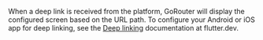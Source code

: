 When a deep link is received from the platform, GoRouter will display the
configured screen based on the URL path. To configure your Android or iOS app
for deep linking, see the [Deep
linking](https://docs.flutter.dev/development/ui/navigation/deep-linking)
documentation at flutter.dev.